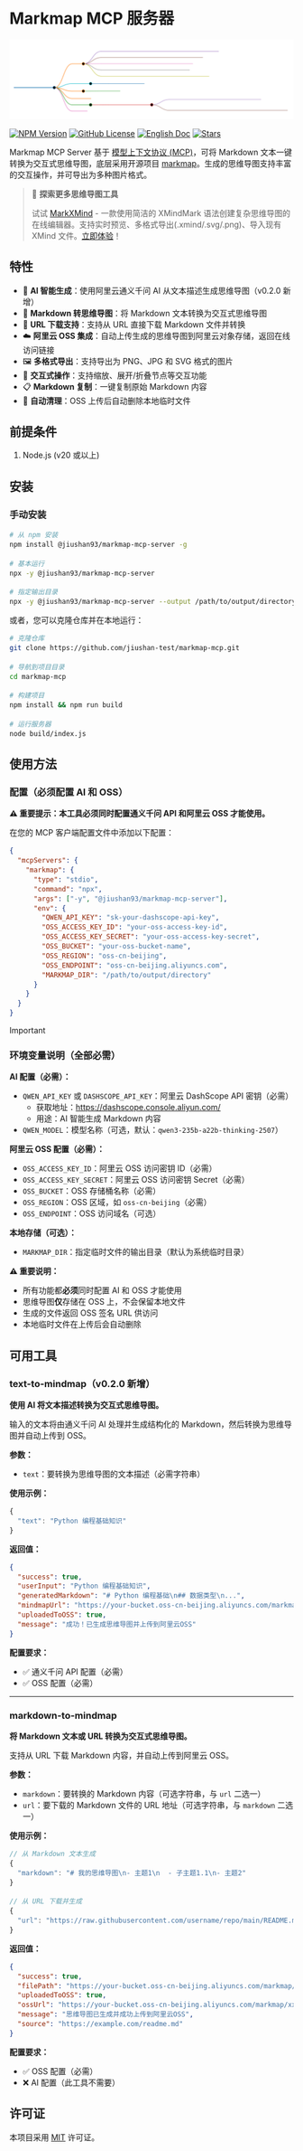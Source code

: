 # Markmap MCP 服务器

![Sample Mindmap](./docs/markmap_zh.svg)

[![NPM Version](https://img.shields.io/npm/v/@jiushan93/markmap-mcp-server.svg)](https://www.npmjs.com/package/@jiushan93/markmap-mcp-server)
[![GitHub License](https://img.shields.io/github/license/jiushan-test/markmap-mcp.svg)](LICENSE)
[![English Doc](https://img.shields.io/badge/English-Click-blue)](README.md)
[![Stars](https://img.shields.io/github/stars/jiushan-test/markmap-mcp)](https://github.com/jiushan-test/markmap-mcp)

Markmap MCP Server 基于 [模型上下文协议 (MCP)](https://modelcontextprotocol.io/introduction)，可将 Markdown 文本一键转换为交互式思维导图，底层采用开源项目 [markmap](https://github.com/markmap/markmap)。生成的思维导图支持丰富的交互操作，并可导出为多种图片格式。

> 🎉 **探索更多思维导图工具**
>
> 试试 [MarkXMind](https://github.com/jinzcdev/markxmind) - 一款使用简洁的 XMindMark 语法创建复杂思维导图的在线编辑器。支持实时预览、多格式导出(.xmind/.svg/.png)、导入现有 XMind 文件。[立即体验](https://markxmind.js.org/)！

## 特性

- 🤖 **AI 智能生成**：使用阿里云通义千问 AI 从文本描述生成思维导图（v0.2.0 新增）
- 🌠 **Markdown 转思维导图**：将 Markdown 文本转换为交互式思维导图
- 🔗 **URL 下载支持**：支持从 URL 直接下载 Markdown 文件并转换
- ☁️ **阿里云 OSS 集成**：自动上传生成的思维导图到阿里云对象存储，返回在线访问链接
- 🖼️ **多格式导出**：支持导出为 PNG、JPG 和 SVG 格式的图片
- 🔄 **交互式操作**：支持缩放、展开/折叠节点等交互功能
- 📋 **Markdown 复制**：一键复制原始 Markdown 内容
- 🧹 **自动清理**：OSS 上传后自动删除本地临时文件

## 前提条件

1. Node.js (v20 或以上)

## 安装

### 手动安装

```bash
# 从 npm 安装
npm install @jiushan93/markmap-mcp-server -g

# 基本运行
npx -y @jiushan93/markmap-mcp-server

# 指定输出目录
npx -y @jiushan93/markmap-mcp-server --output /path/to/output/directory
```

或者，您可以克隆仓库并在本地运行：

```bash
# 克隆仓库
git clone https://github.com/jiushan-test/markmap-mcp.git

# 导航到项目目录
cd markmap-mcp

# 构建项目
npm install && npm run build

# 运行服务器
node build/index.js
```

## 使用方法

### 配置（必须配置 AI 和 OSS）

**⚠️ 重要提示：本工具必须同时配置通义千问 API 和阿里云 OSS 才能使用。**

在您的 MCP 客户端配置文件中添加以下配置：

```json
{
  "mcpServers": {
    "markmap": {
      "type": "stdio",
      "command": "npx",
      "args": ["-y", "@jiushan93/markmap-mcp-server"],
      "env": {
        "QWEN_API_KEY": "sk-your-dashscope-api-key",
        "OSS_ACCESS_KEY_ID": "your-oss-access-key-id",
        "OSS_ACCESS_KEY_SECRET": "your-oss-access-key-secret",
        "OSS_BUCKET": "your-oss-bucket-name",
        "OSS_REGION": "oss-cn-beijing",
        "OSS_ENDPOINT": "oss-cn-beijing.aliyuncs.com",
        "MARKMAP_DIR": "/path/to/output/directory"
      }
    }
  }
}
```

> [!IMPORTANT]
>
> ### 环境变量说明（全部必需）
>
> **AI 配置（必需）：**
> - `QWEN_API_KEY` 或 `DASHSCOPE_API_KEY`：阿里云 DashScope API 密钥（必需）
>   - 获取地址：https://dashscope.console.aliyun.com/
>   - 用途：AI 智能生成 Markdown 内容
> - `QWEN_MODEL`：模型名称（可选，默认：`qwen3-235b-a22b-thinking-2507`）
>
> **阿里云 OSS 配置（必需）：**
> - `OSS_ACCESS_KEY_ID`：阿里云 OSS 访问密钥 ID（必需）
> - `OSS_ACCESS_KEY_SECRET`：阿里云 OSS 访问密钥 Secret（必需）
> - `OSS_BUCKET`：OSS 存储桶名称（必需）
> - `OSS_REGION`：OSS 区域，如 `oss-cn-beijing`（必需）
> - `OSS_ENDPOINT`：OSS 访问域名（可选）
>
> **本地存储（可选）：**
> - `MARKMAP_DIR`：指定临时文件的输出目录（默认为系统临时目录）
>
> **⚠️ 重要说明：**
> - 所有功能都**必须**同时配置 AI 和 OSS 才能使用
> - 思维导图**仅**存储在 OSS 上，不会保留本地文件
> - 生成的文件返回 OSS 签名 URL 供访问
> - 本地临时文件在上传后会自动删除

## 可用工具

### text-to-mindmap（v0.2.0 新增）

**使用 AI 将文本描述转换为交互式思维导图。**

输入的文本将由通义千问 AI 处理并生成结构化的 Markdown，然后转换为思维导图并自动上传到 OSS。

**参数：**

- `text`：要转换为思维导图的文本描述（必需字符串）

**使用示例：**

```javascript
{
  "text": "Python 编程基础知识"
}
```

**返回值：**

```json
{
  "success": true,
  "userInput": "Python 编程基础知识",
  "generatedMarkdown": "# Python 编程基础\n## 数据类型\n...",
  "mindmapUrl": "https://your-bucket.oss-cn-beijing.aliyuncs.com/markmap/xxx.html?...",
  "uploadedToOSS": true,
  "message": "成功！已生成思维导图并上传到阿里云OSS"
}
```

**配置要求：**
- ✅ 通义千问 API 配置（必需）
- ✅ OSS 配置（必需）

---

### markdown-to-mindmap

**将 Markdown 文本或 URL 转换为交互式思维导图。**

支持从 URL 下载 Markdown 内容，并自动上传到阿里云 OSS。

**参数：**

- `markdown`：要转换的 Markdown 内容（可选字符串，与 `url` 二选一）
- `url`：要下载的 Markdown 文件的 URL 地址（可选字符串，与 `markdown` 二选一）

**使用示例：**

```javascript
// 从 Markdown 文本生成
{
  "markdown": "# 我的思维导图\n- 主题1\n  - 子主题1.1\n- 主题2"
}

// 从 URL 下载并生成
{
  "url": "https://raw.githubusercontent.com/username/repo/main/README.md"
}
```

**返回值：**

```json
{
  "success": true,
  "filePath": "https://your-bucket.oss-cn-beijing.aliyuncs.com/markmap/xxx.html",
  "uploadedToOSS": true,
  "ossUrl": "https://your-bucket.oss-cn-beijing.aliyuncs.com/markmap/xxx.html?...",
  "message": "思维导图已生成并成功上传到阿里云OSS",
  "source": "https://example.com/readme.md"
}
```

**配置要求：**
- ✅ OSS 配置（必需）
- ❌ AI 配置（此工具不需要）

## 许可证

本项目采用 [MIT](./LICENSE) 许可证。
